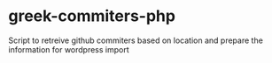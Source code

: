 # greek-commiters-php
Script to retreive github commiters based on location and prepare the information for wordpress import
